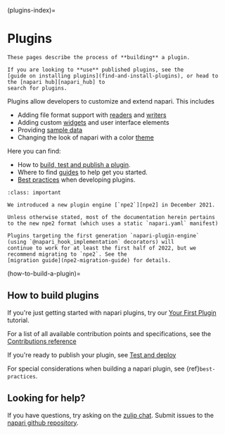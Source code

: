(plugins-index)=
# Plugins


```{note}
These pages describe the process of **building** a plugin.

If you are looking to **use** published plugins, see the
[guide on installing plugins](find-and-install-plugins), or head to the [napari hub][napari_hub] to
search for plugins.
```

Plugins allow developers to customize and extend napari.  This includes

- Adding file format support with [readers] and [writers]
- Adding custom [widgets] and user interface elements
- Providing [sample data][sample_data]
- Changing the look of napari with a color [theme]

Here you can find:

- How to [build, test and publish a plugin](how-to-build-a-plugin).
- Where to find [guides](./guides) to help get you started.
- [Best practices](./best_practices) when developing plugins.

```{admonition} Introducing npe2
:class: important

We introduced a new plugin engine [`npe2`][npe2] in December 2021.

Unless otherwise stated, most of the documentation herein pertains
to the new npe2 format (which uses a static `napari.yaml` manifest)

Plugins targeting the first generation `napari-plugin-engine` 
(using `@napari_hook_implementation` decorators) will
continue to work for at least the first half of 2022, but we
recommend migrating to `npe2`. See the
[migration guide](npe2-migration-guide) for details.
```

(how-to-build-a-plugin)=
## How to build plugins

If you're just getting started with napari plugins, try our
[Your First Plugin](./first_plugin) tutorial.

For a list of all available contribution points and specifications,
see the [Contributions reference](./contributions)

If you're ready to publish your plugin, see [Test and deploy](./test_deploy)

For special considerations when building a napari plugin, see
{ref}`best-practices`.

## Looking for help?

If you have questions, try asking on the [zulip chat][napari_zulip].
Submit issues to the [napari github repository][napari_issues].

[npe1]: https://github.com/napari/napari-plugin-engine
[npe2]: https://github.com/napari/npe2
[napari_issues]: https://github.com/napari/napari/issues/new/choose
[napari_zulip]: https://napari.zulipchat.com/
[napari_hub]: https://napari-hub.org
[readers]: contributions-readers
[writers]: contributions-writers
[widgets]: contributions-widgets
[sample_data]: contributions-sample-data
[theme]: contributions-themes
